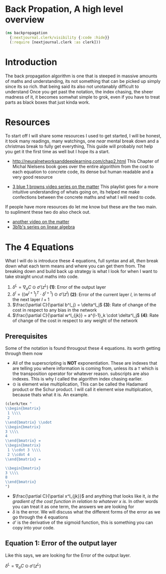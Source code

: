 # Back Propation, A high level overview
```clojure
(ns backpropagation
  {:nextjournal.clerk/visibility {:code :hide}}
  (:require [nextjournal.clerk :as clerk]))
```

# Introduction

The back propagation algorithm is one that is steeped in massive amounts of
maths and understanding, its not something that can be picked up simply since
its so rich. that being said its also not unotanably difficult to understand
Once you get past the notation, the index chasing, the sheer madness of it, it
becomes somwhat simple to grok, even if you have to treat parts as black boxes
that just kinda work. 

# Resources

To start off I will share some resources I used to get started, I will be
honest, it took many readings, many watchings, one *near* mental break down and a
christmas break to fully get everything, This guide will probably not help you
get it the first time as well but I hope its a start.

- http://neuralnetworksanddeeplearning.com/chap2.html 
  This Chapter of Michal Nielsens book goes over the entire algorithim from the
  cost to each equation to concrete code, its dense but human readable and a
  very good resource

- [3 blue 1 browns video series on the matter](https://www.youtube.com/playlist?list=PLZHQObOWTQDNU6R1_67000Dx_ZCJB-3pi)
  This playlist goes for a more intuitive understanding of whats going on, its
  helped me make confections between the concrete maths and what I will need to
  code.

If people have more resources do let me know but these are the two main. 
to supliment these two do also check out.
- [another video on the matter](https://www.youtube.com/watch?v=iyn2zdALii8) 
- [3b1b's series on linear algebra](https://www.youtube.com/watch?v=fNk_zzaMoSs&list=PLZHQObOWTQDPD3MizzM2xVFitgF8hE_ab&pp=iAQB)

# The 4 Equations
  What I will do is introduce these 4 equations, full syntax and all, *then*
  break down what each term means and where you can get them from. The breaking
  down and build back up strategy is what I look for when I want to take
  straight uncut maths into code.
  
 1. $\delta^L = \nabla_a C \odot \sigma'(z^L)$ **(1)**:
    Error of the output layer
 2. $\delta^l = ((w^{l+1})^T \cdot \delta^{l+1}) \odot \sigma'(z^l)$ **(2)**:
    Error of the current layer $l$, in terms of the next layer $l+1$
 3. $\frac{\partial C}{\partial b^l_j} = \delta^l_j$ **(3)**:
    Rate of change of the cost in respect to any bias in the network
 4. $\frac{\partial C}{\partial w^l_{jk}} = a^{l-1}_k \cdot \delta^l_j$ **(4)**:
    Rate of change of the cost in respect to any weight of the network
    
## Prerequisites
Some of the notation is found througout these 4 equations. its worth getting
through them now
- All of the superscripting is **NOT** exponentiation. These are indexes that
  are telling you where information is coming from, unless its a `T` which is
  the transposition operator for whatever reason. subscripts are also indexes. 
  This is why I called the algorithm index chasing earlier.
- $\odot$ is element wise multiplication, This can be called the Hadamard product or the Schur product.
  I will call it element wise multiplcation, because thats what it is. An
  example.

```clojure
(clerk/tex "
\\begin{bmatrix}
 1 \\\\
 2
\\end{bmatrix} \\odot 
\\begin{bmatrix}
3 \\\\
4
\\end{bmatrix} =
\\begin{bmatrix}
 1 \\cdot 3 \\\\
 2 \\cdot 4
\\end{bmatrix} =

\\begin{bmatrix}
3 \\\\
8
\\end{bmatrix}
")
```
- $\frac{\partial C}{\partial x^l_{jk}}$ and anything that looks like it, *is
  the gradient of the cost function in relation to whatever $x$ is*. In other
  words you can treat it as one term, the answers we are looking for
- $\delta$ is the error. We will discuss what the different forms of the error
  as we go through the 4 equations
- $\sigma'$ is the derivative of the sigmoid function, this is something you can
  copy into your code.


## Equation 1: Error of the output layer 
Like this says, we are looking for the Error of the output layer. 

$\delta^L = \nabla_a C \odot \sigma'(z^L)$

